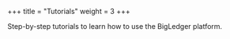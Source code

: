 +++
title = "Tutorials"
weight = 3
+++

Step-by-step tutorials to learn how to use the BigLedger platform.
